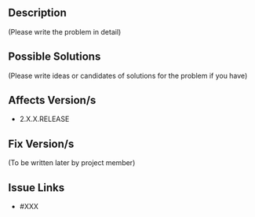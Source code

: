 ## Description
(Please write the problem in detail)

## Possible Solutions
(Please write ideas or candidates of solutions for the problem if you have)

## Affects Version/s
* 2.X.X.RELEASE

## Fix Version/s
(To be written later by project member)

## Issue Links
* #XXX
